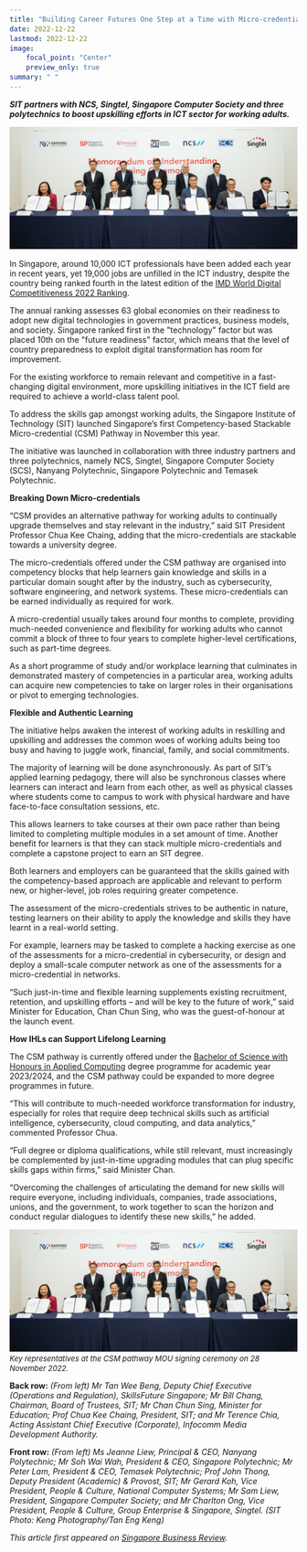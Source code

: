 ```yaml
---
title: "Building Career Futures One Step at a Time with Micro-credentials"
date: 2022-12-22
lastmod: 2022-12-22
image:
    focal_point: "Center"
    preview_only: true
summary: " "
---
```


***SIT partners with NCS, Singtel, Singapore Computer Society and three polytechnics to boost upskilling efforts in ICT sector for working adults.***

![digital transformation resized](./featured.jpg)

In Singapore, around 10,000 ICT professionals have been added each year in recent years, yet 19,000 jobs are unfilled in the ICT industry, despite the country being ranked fourth in the latest edition of the [IMD World Digital Competitiveness 2022 Ranking](https://www.imd.org/centers/wcc/world-competitiveness-center/rankings/world-digital-competitiveness-ranking/ "IMD Ranking"). 

The annual ranking assesses 63 global economies on their readiness to adopt new digital technologies in government practices, business models, and society. Singapore ranked first in the "technology" factor but was placed 10th on the "future readiness" factor, which means that the level of country preparedness to exploit digital transformation has room for improvement. 

For the existing workforce to remain relevant and competitive in a fast-changing digital environment, more upskilling initiatives in the ICT field are required to achieve a world-class talent pool. 

To address the skills gap amongst working adults, the Singapore Institute of Technology (SIT) launched Singapore’s first Competency-based Stackable Micro-credential (CSM) Pathway in November this year. 

The initiative was launched in collaboration with three industry partners and three polytechnics, namely NCS, Singtel, Singapore Computer Society (SCS), Nanyang Polytechnic, Singapore Polytechnic and Temasek Polytechnic. 

**Breaking Down Micro-credentials**

“CSM provides an alternative pathway for working adults to continually upgrade themselves and stay relevant in the industry,” said SIT President Professor Chua Kee Chaing, adding that the micro-credentials are stackable towards a university degree. 

The micro-credentials offered under the CSM pathway are organised into competency blocks that help learners gain knowledge and skills in a particular domain sought after by the industry, such as cybersecurity, software engineering, and network systems. These micro-credentials can be earned individually as required for work. 

A micro-credential usually takes around four months to complete, providing much-needed convenience and flexibility for working adults who cannot commit a block of three to four years to complete higher-level certifications, such as part-time degrees.  

As a short programme of study and/or workplace learning that culminates in demonstrated mastery of competencies in a particular area, working adults can acquire new competencies to take on larger roles in their organisations or pivot to emerging technologies. 

**Flexible and Authentic Learning**

The initiative helps awaken the interest of working adults in reskilling and upskilling and addresses the common woes of working adults being too busy and having to juggle work, financial, family, and social commitments. 

The majority of learning will be done asynchronously. As part of SIT’s applied learning pedagogy, there will also be synchronous classes where learners can interact and learn from each other, as well as physical classes where students come to campus to work with physical hardware and have face-to-face consultation sessions, etc. 

This allows learners to take courses at their own pace rather than being limited to completing multiple modules in a set amount of time. Another benefit for learners is that they can stack multiple micro-credentials and complete a capstone project to earn an SIT degree. 

Both learners and employers can be guaranteed that the skills gained with the competency-based approach are applicable and relevant to perform new, or higher-level, job roles requiring greater competence. 

The assessment of the micro-credentials strives to be authentic in nature, testing learners on their ability to apply the knowledge and skills they have learnt in a real-world setting. 

For example, learners may be tasked to complete a hacking exercise as one of the assessments for a micro-credential in cybersecurity, or design and deploy a small-scale computer network as one of the assessments for a micro-credential in networks. 

“Such just-in-time and flexible learning supplements existing recruitment, retention, and upskilling efforts – and will be key to the future of work,” said Minister for Education, Chan Chun Sing, who was the guest-of-honour at the launch event. 

**How IHLs can Support Lifelong Learning** 

The CSM pathway is currently offered under the [Bachelor of Science with Honours in Applied Computing](https://www.singaporetech.edu.sg/undergraduate-programmes/applied-computing-fintech "applied-computing-fintech") degree programme for academic year 2023/2024, and the CSM pathway could be expanded to more degree programmes in future. 

“This will contribute to much-needed workforce transformation for industry, especially for roles that require deep technical skills such as artificial intelligence, cybersecurity, cloud computing, and data analytics,” commented Professor Chua. 

“Full degree or diploma qualifications, while still relevant, must increasingly be complemented by just-in-time upgrading modules that can plug specific skills gaps within firms,” said Minister Chan. 

“Overcoming the challenges of articulating the demand for new skills will require everyone, including individuals, companies, trade associations, unions, and the government, to work together to scan the horizon and conduct regular dialogues to identify these new skills,” he added. 


![Picture 1 - Key representatives at the CSM pathway MOU signing ceremony on 28 November 2022 (1)](./key-representatives.jpg)
*<font size= 2>Key representatives at the CSM pathway MOU signing ceremony on 28 November 2022.* </font>

**Back row:** *(From left) Mr Tan Wee Beng, Deputy Chief Executive (Operations and Regulation), SkillsFuture Singapore; Mr Bill Chang, Chairman, Board of Trustees, SIT; Mr Chan Chun Sing, Minister for Education; Prof Chua Kee Chaing, President, SIT; and Mr Terence Chia, Acting Assistant Chief Executive (Corporate), Infocomm Media Development Authority.*

**Front row:** *(From left) Ms Jeanne Liew, Principal & CEO, Nanyang Polytechnic; Mr Soh Wai Wah, President & CEO, Singapore Polytechnic; Mr Peter Lam, President & CEO, Temasek Polytechnic; Prof John Thong, Deputy President (Academic) & Provost, SIT; Mr Gerard Koh, Vice President, People & Culture, National Computer Systems; Mr Sam Liew, President, Singapore Computer Society; and Mr Charlton Ong, Vice President, People & Culture, Group Enterprise & Singapore, Singtel. (SIT Photo: Keng Photography/Tan Eng Keng)*    

*This article first appeared on [Singapore Business Review](https://sbr.com.sg/co-written-partner/sponsored-articles/building-career-futures-one-step-time-micro-credentials "singapore-business-review").* 